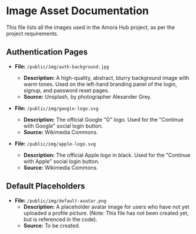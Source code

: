 # Image Asset Documentation

This file lists all the images used in the Amora Hub project, as per the project requirements.

## Authentication Pages

- **File:** `/public/img/auth-background.jpg`
  - **Description:** A high-quality, abstract, blurry background image with warm tones. Used on the left-hand branding panel of the login, signup, and password reset pages.
  - **Source:** Unsplash, by photographer Alexander Grey.

- **File:** `/public/img/google-logo.svg`
  - **Description:** The official Google "G" logo. Used for the "Continue with Google" social login button.
  - **Source:** Wikimedia Commons.

- **File:** `/public/img/apple-logo.svg`
  - **Description:** The official Apple logo in black. Used for the "Continue with Apple" social login button.
  - **Source:** Wikimedia Commons.

## Default Placeholders

- **File:** `/public/img/default-avatar.png`
  - **Description:** A placeholder avatar image for users who have not yet uploaded a profile picture. (Note: This file has not been created yet, but is referenced in the code).
  - **Source:** To be created.
